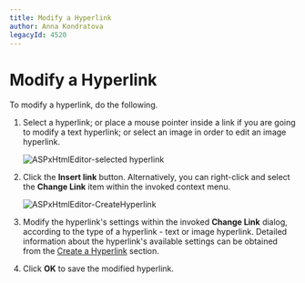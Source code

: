 ```yaml
---
title: Modify a Hyperlink
author: Anna Kondratova
legacyId: 4520
---
```

# Modify a Hyperlink
To modify a hyperlink, do the following.
1. Select a hyperlink; or place a mouse pointer inside a link if you are going to modify a text hyperlink; or select an image in order to edit an image hyperlink.
	
	![ASPxHtmlEditor-selected hyperlink](../../../images/img7375.png)
2. Click the **Insert link** button. Alternatively, you can right-click and select the **Change Link** item within the invoked context menu.
	
	![ASPxHtmlEditor-CreateHyperlink](../../../images/img7362.png)
3. Modify the hyperlink's settings within the invoked **Change Link** dialog, according to the type of a hyperlink - text or image hyperlink. Detailed information about the hyperlink's available settings can be obtained from the [Create a Hyperlink](create-a-hyperlink-in-html-editor.md) section.
4. Click **OK** to save the modified hyperlink.